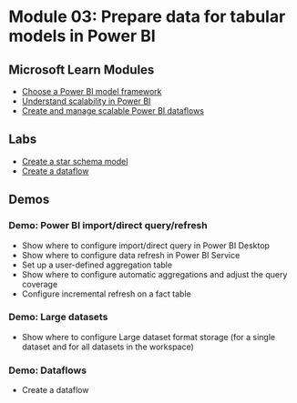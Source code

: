 # Module 03: Prepare data for tabular models in Power BI

## Microsoft Learn Modules

- [Choose a Power BI model framework](https://docs.microsoft.com/learn/modules/choose-power-bi-model-framework/)
- [Understand scalability in Power BI](https://docs.microsoft.com/learn/modules/understand-scalability-power-bi/)
- [Create and manage scalable Power BI dataflows](https://docs.microsoft.com/learn/modules/create-manage-scalable-power-bi-dataflows/)

## Labs

- [Create a star schema model](https://microsoftlearning.github.io/DP-500-Azure-Data-Analyst/Instructions/labs/04-create-a-star-schema-model.html)
- [Create a dataflow](https://microsoftlearning.github.io/DP-500-Azure-Data-Analyst/Instructions/labs/05-create-a-dataflow.html)

## Demos

### Demo: Power BI import/direct query/refresh

- Show where to configure import/direct query in Power BI Desktop
- Show where to configure data refresh in Power BI Service
- Set up a user-defined aggregation table
- Show where to configure automatic aggregations and adjust the query coverage
- Configure incremental refresh on a fact table

### Demo: Large datasets

- Show where to configure Large dataset format storage (for a single dataset and for all datasets in the workspace)

### Demo: Dataflows

- Create a dataflow
